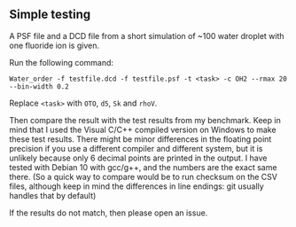 ## Simple testing

A PSF file and a DCD file from a short simulation of ~100 water droplet with one fluoride ion is given.

Run the following command:
```
Water_order -f testfile.dcd -f testfile.psf -t <task> -c OH2 --rmax 20 --bin-width 0.2
```

Replace `<task>` with `OTO`, `d5`, `Sk` and `rhoV`.

Then compare the result with the test results from my benchmark. Keep in mind that I used the Visual C/C++ compiled version on Windows to make these test results. There might be minor differences in the floating point precision if you use a different compiler and different system, but it is unlikely because only 6 decimal points are printed in the output. I have tested with Debian 10 with gcc/g++, and the numbers are the exact same there. (So a quick way to compare would be to run checksum on the CSV files, although keep in mind the differences in line endings: git usually handles that by default)

If the results do not match, then please open an issue.
